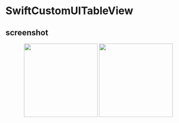 # SwiftCustomUITableView

## screenshot

<div align="center">
  <div align="center">
    <img src="https://github.com/handsome0514/RealMadridCF-Swift/blob/main/screenshots/1.png" width="200px">
    <img src="https://github.com/handsome0514/RealMadridCF-Swift/blob/main/screenshots/2.png" width="200px">
  </div>
</div>
